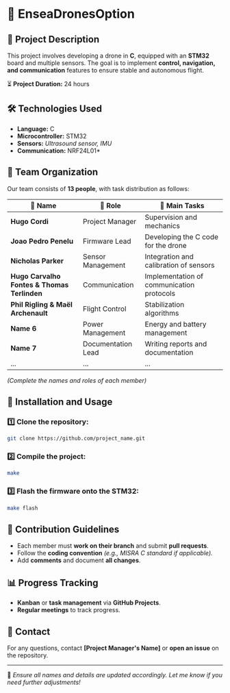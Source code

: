 # 🚁 EnseaDronesOption

## 📌 Project Description
This project involves developing a drone in **C**, equipped with an **STM32** board and multiple sensors. The goal is to implement **control, navigation, and communication** features to ensure stable and autonomous flight.

⏳ **Project Duration:** 24 hours

## 🛠️ Technologies Used
- **Language:** C
- **Microcontroller:** STM32
- **Sensors:** *Ultrasound sensor, IMU*
- **Communication:** NRF24L01*

## 👥 Team Organization
Our team consists of **13 people**, with task distribution as follows:

| 👤 Name | 🎯 Role | 📝 Main Tasks |
|---------|--------|--------------|
| **Hugo Cordi** | Project Manager | Supervision and mechanics |
| **Joao Pedro Penelu** | Firmware Lead | Developing the C code for the drone |
| **Nicholas Parker** | Sensor Management | Integration and calibration of sensors |
| **Hugo Carvalho Fontes & Thomas Terlinden** | Communication | Implementation of communication protocols |
| **Phil Rigling & Maël Archenault** | Flight Control | Stabilization algorithms |
| **Name 6** | Power Management | Energy and battery management |
| **Name 7** | Documentation Lead | Writing reports and documentation |
| ... | ... | ... |

*(Complete the names and roles of each member)*

## 🚀 Installation and Usage
### 1️⃣ Clone the repository:
```bash
git clone https://github.com/project_name.git
```

### 2️⃣ Compile the project:
```bash
make
```

### 3️⃣ Flash the firmware onto the STM32:
```bash
make flash
```

## 🤝 Contribution Guidelines
- Each member must **work on their branch** and submit **pull requests**.
- Follow the **coding convention** *(e.g., MISRA C standard if applicable).*
- Add **comments** and document **all changes**.

## 📊 Progress Tracking
- **Kanban** or **task management** via **GitHub Projects**.
- **Regular meetings** to track progress.

## 📩 Contact
For any questions, contact **[Project Manager's Name]** or **open an issue** on the repository.

---

🔧 *Ensure all names and details are updated accordingly. Let me know if you need further adjustments!*
